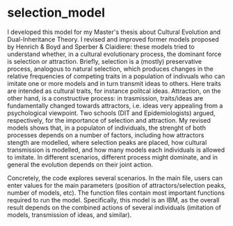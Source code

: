 # selection_model

I developed this model for my Master's thesis about Cultural Evolution and Dual-Inheritance Theory. I revised and improved former models proposed by Henrich & Boyd and Sperber & Claidiere: these models tried to understand whether, in a cultural evolutionary process, the dominant force is selection or attraction. Briefly, selection is a (mostly) preservative process, analogous to natural selection, which produces changes in the relative frequencies of competing traits in a population of indivuals who can imitate one or more models and in turn transmit ideas to others. Here traits are intended as cultural traits, for instance politcal ideas. Attraction, on the other hand, is a constructive process: in trasmission, traits/ideas are fundamentally changed towards attractors, i.e. ideas very appealing from a psychological viewpoint. 
Two schools (DIT and Epidemiologists) argued, respectively, for the importance of selection and attraction. My revised models shows that, in a populaton of individuals, the strenght of both processes depends on a number of factors, including how attractors stength are modelled, where selection peaks are placed, how cultural transmission is modelled, and how many models each individuals is allowed to imitate. In different scenarios, different process might dominate, and in general the evolution depends on their joint action.

Concretely, the code explores several scenarios. In the main file, users can enter values for the main parameters (position of attractors/selection peaks, number of models, etc). The function files contain most important functions required to run the model. Specifically, this model is an IBM, as the overall result depends on the combined actions of several individuals (imitation of models, transmission of ideas, and similar). 
